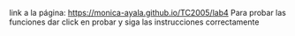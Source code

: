 link a la página: https://monica-ayala.github.io/TC2005/lab4
Para probar las funciones dar click en probar y siga las instrucciones correctamente 
